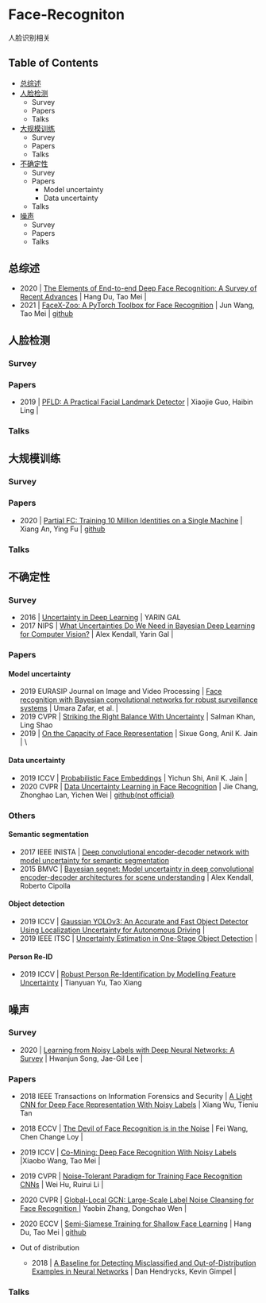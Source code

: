 # Face-Recogniton
人脸识别相关

## Table of Contents
* [总综述](https://github.com/Qingcsai/Face-Recogniton#%E6%80%BB%E7%BB%BC%E8%BF%B0)
* [人脸检测](https://github.com/Qingcsai/Face-Recogniton#%E4%BA%BA%E8%84%B8%E6%A3%80%E6%B5%8B)
  * Survey
  * Papers
  * Talks
* [大规模训练](https://github.com/Qingcsai/Face-Recogniton#%E5%A4%A7%E8%A7%84%E6%A8%A1%E8%AE%AD%E7%BB%83)
  * Survey
  * Papers
  * Talks
* [不确定性](https://github.com/Qingcsai/Face-Recogniton#%E4%B8%8D%E7%A1%AE%E5%AE%9A%E6%80%A7)
  * Survey
  * Papers
    * Model uncertainty 
    * Data uncertainty 
  * Talks
* [噪声](https://github.com/Qingcsai/Face-Recogniton#%E5%99%AA%E5%A3%B0)
  * Survey
  * Papers
  * Talks

## 总综述
* 2020 | [The Elements of End-to-end Deep Face Recognition: A Survey of Recent Advances](https://arxiv.org/abs/2009.13290) | Hang Du, Tao Mei | 
* 2021 | [FaceX-Zoo: A PyTorch Toolbox for Face Recognition](https://arxiv.org/abs/2101.04407) | Jun Wang, Tao Mei | [github](https://github.com/JDAI-CV/FaceX-Zoo)

## 人脸检测
### Survey
### Papers
* 2019 | [PFLD: A Practical Facial Landmark Detector](https://arxiv.org/abs/1902.10859) | Xiaojie Guo, Haibin Ling | 
### Talks

## 大规模训练
### Survey
### Papers
* 2020 | [Partial FC: Training 10 Million Identities on a Single Machine](https://arxiv.org/abs/2010.05222) | Xiang An, Ying Fu | [github](https://github.com/deepinsight/insightface/tree/master/recognition/partial_fc)
### Talks

## 不确定性
### Survey
* 2016 | [Uncertainty in Deep Learning](http://mlg.eng.cam.ac.uk/yarin/blog_2248.html) | YARIN GAL
* 2017 NIPS | [What Uncertainties Do We Need in Bayesian Deep Learning for Computer Vision?](https://arxiv.org/abs/1703.04977) | Alex Kendall, Yarin Gal | 
### Papers
#### Model uncertainty 
* 2019 EURASIP
Journal on Image and Video Processing | [Face recognition with Bayesian convolutional networks for robust surveillance systems](https://link.springer.com/article/10.1186/s13640-019-0406-y) | Umara Zafar, et al. | 
* 2019 CVPR | [Striking the Right Balance With Uncertainty](https://openaccess.thecvf.com/content_CVPR_2019/html/Khan_Striking_the_Right_Balance_With_Uncertainty_CVPR_2019_paper.html) | Salman Khan, Ling Shao
* 2019 | [On the Capacity of Face Representation](https://arxiv.org/abs/1709.10433) | Sixue Gong, Anil K. Jain | \
#### Data uncertainty 
* 2019 ICCV | [Probabilistic Face Embeddings](https://openaccess.thecvf.com/content_ICCV_2019/html/Shi_Probabilistic_Face_Embeddings_ICCV_2019_paper.html) | Yichun Shi, Anil K. Jain | 
* 2020 CVPR | [Data Uncertainty Learning in Face Recognition](https://openaccess.thecvf.com/content_CVPR_2020/html/Chang_Data_Uncertainty_Learning_in_Face_Recognition_CVPR_2020_paper.html) | Jie Chang, Zhonghao Lan, Yichen Wei | [github(not official)](https://github.com/Ontheway361/dul-pytorch)
### Others
#### Semantic segmentation  
* 2017 IEEE INISTA | [Deep convolutional encoder-decoder network with model uncertainty for semantic segmentation](https://ieeexplore.ieee.org/abstract/document/8001187) 
* 2015 BMVC | [Bayesian segnet: Model uncertainty in deep convolutional encoder-decoder architectures for scene understanding](https://arxiv.org/abs/1511.02680) | Alex Kendall, Roberto Cipolla

#### Object detection
* 2019 ICCV | [Gaussian YOLOv3: An Accurate and Fast Object Detector Using Localization Uncertainty for Autonomous Driving](https://openaccess.thecvf.com/content_ICCV_2019/html/Choi_Gaussian_YOLOv3_An_Accurate_and_Fast_Object_Detector_Using_Localization_ICCV_2019_paper.html) | 
* 2019 IEEE ITSC | [Uncertainty Estimation in One-Stage Object Detection](https://ieeexplore.ieee.org/abstract/document/8917494/) | 
#### Person Re-ID
* 2019 ICCV | [Robust Person Re-Identification by Modelling Feature Uncertainty](https://openaccess.thecvf.com/content_ICCV_2019/html/Yu_Robust_Person_Re-Identification_by_Modelling_Feature_Uncertainty_ICCV_2019_paper.html) | Tianyuan Yu, Tao Xiang


## 噪声
### Survey
* 2020 | [Learning from Noisy Labels with Deep Neural Networks: A Survey](https://arxiv.org/abs/2007.08199) | Hwanjun Song, Jae-Gil Lee | 
### Papers
* 2018 IEEE Transactions on Information Forensics and Security | [A Light CNN for Deep Face Representation With Noisy Labels](https://ieeexplore.ieee.org/abstract/document/8353856) | Xiang Wu, Tieniu Tan
* 2018 ECCV | [The Devil of Face Recognition is in the Noise](https://openaccess.thecvf.com/content_ECCV_2018/html/Liren_Chen_The_Devil_of_ECCV_2018_paper.html) | Fei Wang, Chen Change Loy  |
* 2019 ICCV | [Co-Mining: Deep Face Recognition With Noisy Labels](https://openaccess.thecvf.com/content_ICCV_2019/html/Wang_Co-Mining_Deep_Face_Recognition_With_Noisy_Labels_ICCV_2019_paper.html) |Xiaobo Wang, Tao Mei |
* 2019 CVPR | [Noise-Tolerant Paradigm for Training Face Recognition CNNs](https://openaccess.thecvf.com/content_CVPR_2019/html/Hu_Noise-Tolerant_Paradigm_for_Training_Face_Recognition_CNNs_CVPR_2019_paper.html) | Wei Hu, Ruirui Li | 
* 2020 CVPR | [Global-Local GCN: Large-Scale Label Noise Cleansing for Face Recognition
](https://openaccess.thecvf.com/content_CVPR_2020/html/Zhang_Global-Local_GCN_Large-Scale_Label_Noise_Cleansing_for_Face_Recognition_CVPR_2020_paper.html) | Yaobin Zhang, Dongchao Wen |
* 2020 ECCV | [Semi-Siamese Training for Shallow Face Learning](https://link.springer.com/chapter/10.1007/978-3-030-58548-8_3) | Hang Du, Tao Mei | [github](https://github.com/dituu/Semi-Siamese-Training)

* Out of distribution
  * 2018 | [A Baseline for Detecting Misclassified and Out-of-Distribution Examples in Neural Networks](https://arxiv.org/abs/1610.02136) | Dan Hendrycks, Kevin Gimpel |
### Talks

